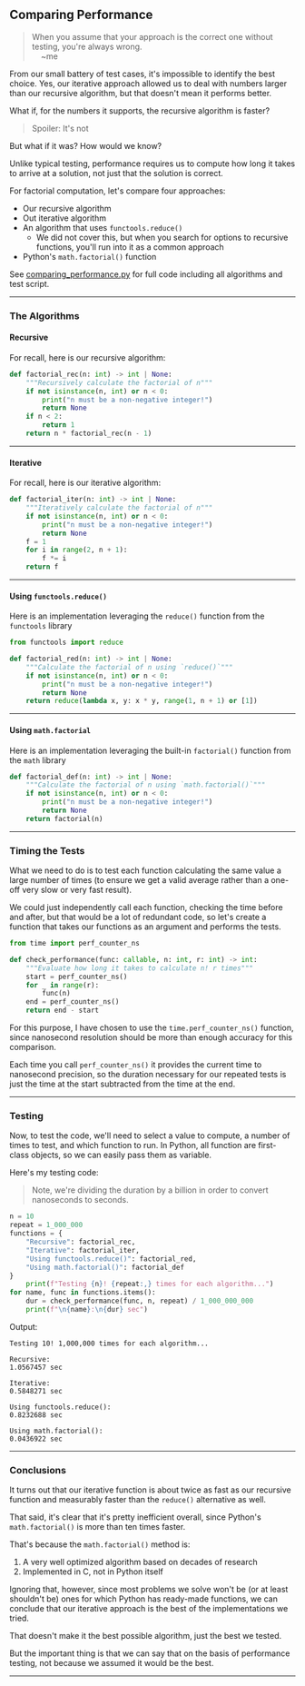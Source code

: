 ## Comparing Performance

> When you assume that your approach is the correct one without testing,
> you're always wrong.  
> &nbsp;&nbsp;&nbsp;&nbsp;~me

From our small battery of test cases, it's impossible to identify the best
choice. Yes, our iterative approach allowed us to deal with numbers larger
than our recursive algorithm, but that doesn't mean it performs better.

What if, for the numbers it supports, the recursive algorithm is faster?

> Spoiler: It's not

But what if it was? How would we know?

Unlike typical testing, performance requires us to compute how long it takes
to arrive at a solution, not just that the solution is correct.

For factorial computation, let's compare four approaches:

* Our recursive algorithm
* Out iterative algorithm
* An algorithm that uses `functools.reduce()`
    * We did not cover this, but when you search for options to recursive
      functions, you'll run into it as a common approach
* Python's `math.factorial()` function

See [comparing_performance.py](./06_comparing_performance.py) for full code 
including all algorithms and test script.

---

### The Algorithms

#### Recursive

For recall, here is our recursive algorithm:

```python
def factorial_rec(n: int) -> int | None:
    """Recursively calculate the factorial of n"""
    if not isinstance(n, int) or n < 0:
        print("n must be a non-negative integer!")
        return None
    if n < 2:
        return 1
    return n * factorial_rec(n - 1)
```

---

#### Iterative

For recall, here is our iterative algorithm:

```python
def factorial_iter(n: int) -> int | None:
    """Iteratively calculate the factorial of n"""
    if not isinstance(n, int) or n < 0:
        print("n must be a non-negative integer!")
        return None
    f = 1
    for i in range(2, n + 1):
        f *= i
    return f
```

---

#### Using `functools.reduce()`

Here is an implementation leveraging the `reduce()` function from the
`functools` library

```python
from functools import reduce

def factorial_red(n: int) -> int | None:
    """Calculate the factorial of n using `reduce()`"""
    if not isinstance(n, int) or n < 0:
        print("n must be a non-negative integer!")
        return None
    return reduce(lambda x, y: x * y, range(1, n + 1) or [1])
```

---

#### Using `math.factorial`

Here is an implementation leveraging the built-in `factorial()` function from the `math` library

```python
def factorial_def(n: int) -> int | None:
    """Calculate the factorial of n using `math.factorial()`"""
    if not isinstance(n, int) or n < 0:
        print("n must be a non-negative integer!")
        return None
    return factorial(n)
```

---

### Timing the Tests

What we need to do is to test each function calculating the same value a
large number of times (to ensure we get a valid average rather than a one-off
very slow or very fast result).

We could just independently call each function, checking the time before and
after, but that would be a lot of redundant code, so let's create a function
that takes our functions as an argument and performs the tests.

```python
from time import perf_counter_ns

def check_performance(func: callable, n: int, r: int) -> int:
    """Evaluate how long it takes to calculate n! r times"""
    start = perf_counter_ns()
    for _ in range(r):
        func(n)
    end = perf_counter_ns()
    return end - start
```

For this purpose, I have chosen to use the `time.perf_counter_ns()` function,
since nanosecond resolution should be more than enough accuracy for this
comparison.

Each time you call `perf_counter_ns()` it provides the current time to
nanosecond precision, so the duration necessary for our repeated tests is
just the time at the start subtracted from the time at the end.

---

### Testing

Now, to test the code, we'll need to select a value to compute, a number of 
times to test, and which function to run. In Python, all function are
first-class objects, so we can easily pass them as variable.

Here's my testing code:

> Note, we're dividing the duration by a billion in order to convert
> nanoseconds to seconds.

```python
n = 10
repeat = 1_000_000
functions = {
    "Recursive": factorial_rec,
    "Iterative": factorial_iter,
    "Using functools.reduce()": factorial_red,
    "Using math.factorial()": factorial_def
}
    print(f"Testing {n}! {repeat:,} times for each algorithm...")
for name, func in functions.items():
    dur = check_performance(func, n, repeat) / 1_000_000_000
    print(f"\n{name}:\n{dur} sec")
```

Output:

```
Testing 10! 1,000,000 times for each algorithm...

Recursive:
1.0567457 sec

Iterative:
0.5848271 sec

Using functools.reduce():
0.8232688 sec

Using math.factorial():
0.0436922 sec
```

---

### Conclusions

It turns out that our iterative function is about twice as fast as our
recursive function and measurably faster than the `reduce()` alternative as
well.

That said, it's clear that it's pretty inefficient overall, since Python's
`math.factorial()` is more than ten times faster.

That's because the `math.factorial()` method is:

1. A very well optimized algorithm based on decades of research
2. Implemented in C, not in Python itself

Ignoring that, however, since most problems we solve won't be (or at least
shouldn't be) ones for which Python has ready-made functions, we can conclude
that our iterative approach is the best of the implementations we tried.

That doesn't make it the best possible algorithm, just the best we tested.

But the important thing is that we can say that on the basis of performance
testing, not because we assumed it would be the best.

---
